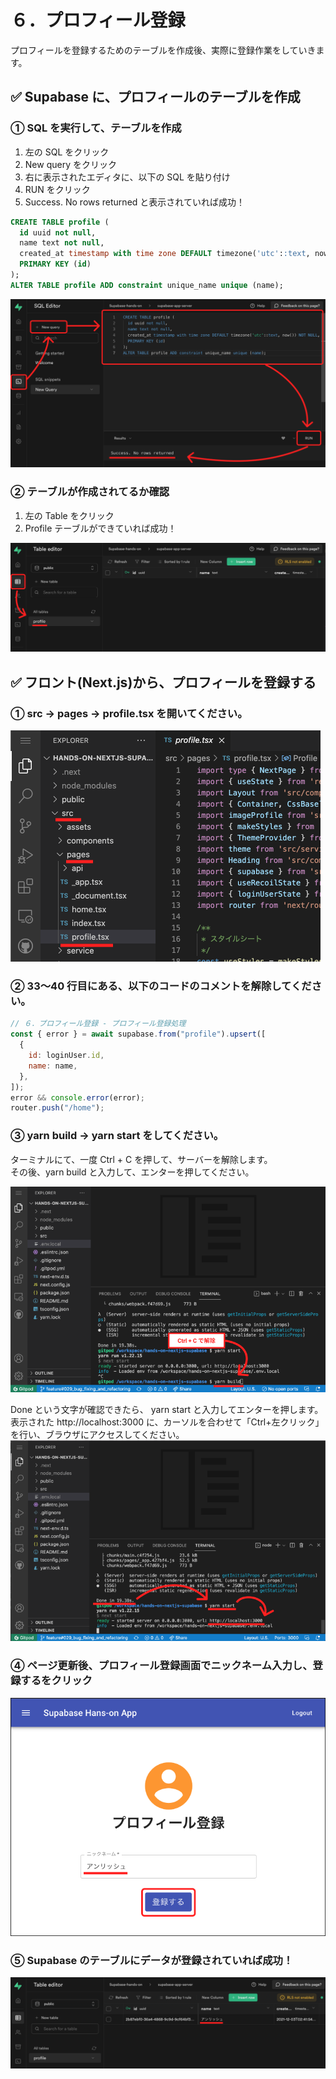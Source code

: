 # ６．プロフィール登録

プロフィールを登録するためのテーブルを作成後、実際に登録作業をしていきます。

## ✅ Supabase に、プロフィールのテーブルを作成

### ① SQL を実行して、テーブルを作成

1. 左の SQL をクリック
2. New query をクリック
3. 右に表示されたエディタに、以下の SQL を貼り付け
4. RUN をクリック
5. Success. No rows returned と表示されていれば成功！

```sql
CREATE TABLE profile (
  id uuid not null,
  name text not null,
  created_at timestamp with time zone DEFAULT timezone('utc'::text, now()) NOT NULL,
  PRIMARY KEY (id)
);
ALTER TABLE profile ADD constraint unique_name unique (name);
```

![gras](010-supabase.png)

### ② テーブルが作成されてるか確認

1. 左の Table をクリック
2. Profile テーブルができていれば成功！

![gras](020-supabase.png)

## ✅ フロント(Next.js)から、プロフィールを登録する

### ① src → pages → profile.tsx を開いてください。

![gras](030-gitpod.png)

### ② 33〜40 行目にある、以下のコードのコメントを解除してください。

```javascript
// ６．プロフィール登録 - プロフィール登録処理
const { error } = await supabase.from("profile").upsert([
  {
    id: loginUser.id,
    name: name,
  },
]);
error && console.error(error);
router.push("/home");
```

### ③ yarn build → yarn start をしてください。

ターミナルにて、一度 Ctrl + C を押して、サーバーを解除します。  
その後、yarn build と入力して、エンターを押してください。

![gras](035-gitpod.png)

Done という文字が確認できたら、 yarn start と入力してエンターを押します。  
表示された http://localhost:3000 に、カーソルを合わせて「Ctrl+左クリック」を行い、ブラウザにアクセスしてください。
![gras](036-gitpod.png)

### ④ ページ更新後、プロフィール登録画面でニックネーム入力し、登録するをクリック

![gras](040-gitpod.png)

### ⑤ Supabase のテーブルにデータが登録されていれば成功！

![gras](050-supabase.png)
